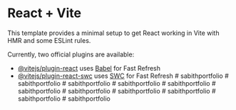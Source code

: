 # React + Vite

This template provides a minimal setup to get React working in Vite with HMR and some ESLint rules.

Currently, two official plugins are available:

- [@vitejs/plugin-react](https://github.com/vitejs/vite-plugin-react/blob/main/packages/plugin-react/README.md) uses [Babel](https://babeljs.io/) for Fast Refresh
- [@vitejs/plugin-react-swc](https://github.com/vitejs/vite-plugin-react-swc) uses [SWC](https://swc.rs/) for Fast Refresh
#   s a b i t h p o r t f o l i o  
 #   s a b i t h p o r t f o l i o  
 #   s a b i t h p o r t f o l i o  
 #   s a b i t h p o r t f o l i o  
 #   s a b i t h p o r t f o l i o  
 #   s a b i t h p o r t f o l i o  
 #   s a b i t h p o r t f o l i o  
 #   s a b i t h p o r t f o l i o  
 #   s a b i t h p o r t f o l i o  
 #   s a b i t h p o r t f o l i o  
 #   s a b i t h p o r t f o l i o  
 